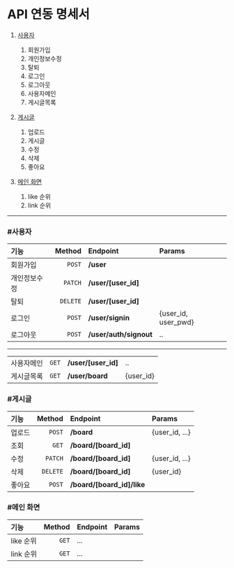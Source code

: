 # API 연동 명세서
1. [사용자](#사용자)
    1. 회원가입
    2. 개인정보수정
    3. 탈퇴
    4. 로그인
    5. 로그아웃
    6. 사용자메인
    7. 게시글목록
        
2. [게시글](#게시글)
    1. 업로드
    2. 게시글
    3. 수정
    4. 삭제
    5. 좋아요
    
3. [메인 화면](#메인-화면)
    1. like 순위
    2. link 순위

--- --- 

### #사용자
|기능|Method|Endpoint|Params|
|:---|---:|:---|:---|
|회원가입|`POST`|**/user**||
|개인정보수정|`PATCH`|**/user/[user_id]**||
|탈퇴|`DELETE`|**/user/[user_id]**||
|로그인|`POST`|**/user/signin**|{user_id, user_pwd}|
|로그아웃|`POST`|**/user/auth/signout**|..|
****
|||||
|:---|---:|:---|:---|
|사용자메인|`GET`|**/user/[user_id]**|..|
|게시글목록|`GET`|**/user/board**|{user_id}|

### #게시글
|기능|Method|Endpoint|Params|
|:---|---:|:---|:---|  
|업로드|`POST`|**/board**|{user_id, ...}|
|조회|`GET`|**/board/[board_id]**|
|수정|`PATCH`|**/board/[board_id]**|{user_id, ...}|
|삭제|`DELETE`|**/board/[board_id]**|{user_id}|
|좋아요|`POST`|**/board/[board_id]/like**||
 
### #메인 화면
|기능|Method|Endpoint|Params|
|:---|---:|:---|:---|
|like 순위|`GET`|...|
|link 순위|`GET`|...| 
